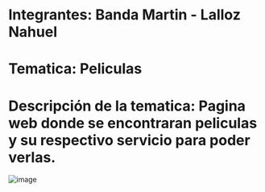 # Integrantes: Banda Martin - Lalloz Nahuel
# Tematica: Peliculas
# Descripción de la tematica: Pagina web donde se encontraran peliculas y su respectivo servicio para poder verlas.
![image](https://github.com/NahuelLalloz/tpbandalalloz/assets/89425968/b9779063-7449-4447-8fc7-d7aee2c048c1)
